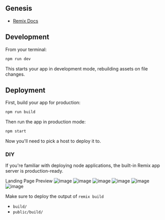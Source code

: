 ## Genesis

- [Remix Docs](https://remix.run/docs)

## Development

From your terminal:

```sh
npm run dev
```

This starts your app in development mode, rebuilding assets on file changes.

## Deployment

First, build your app for production:

```sh
npm run build
```

Then run the app in production mode:

```sh
npm start
```

Now you'll need to pick a host to deploy it to.

### DIY

If you're familiar with deploying node applications, the built-in Remix app server is production-ready.

Landing Page Preview 
![image](https://github.com/Aditya-Coomar/proto-id/assets/92925750/ef3b3d02-1029-4bd0-8793-04da77af942d)
![image](https://github.com/Aditya-Coomar/proto-id/assets/92925750/b11e3516-0395-46f8-ba82-b67d90ce3ee7)
![image](https://github.com/Aditya-Coomar/proto-id/assets/92925750/b8956902-b7ee-426f-b0a5-795ec656c42a)
![image](https://github.com/Aditya-Coomar/proto-id/assets/92925750/3918f140-46f2-43b7-a03d-808290d5c49c)
![image](https://github.com/Aditya-Coomar/proto-id/assets/92925750/be113133-f5ca-4884-b329-726895f594a0)
![image](https://github.com/Aditya-Coomar/proto-id/assets/92925750/b52c7c24-1db6-48f9-8e6a-0e56d44ed849)






Make sure to deploy the output of `remix build`

- `build/`
- `public/build/`
